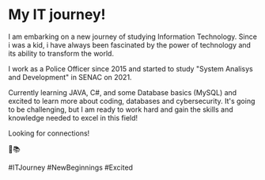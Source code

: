 # My IT journey!

I am embarking on a new journey of studying Information Technology. Since i was a kid, i have always been fascinated by the power of technology and its ability to transform the world.

I work as a Police Officer since 2015 and started to study "System Analisys and Development" in SENAC on 2021.

Currently learning JAVA, C#, and some Database basics (MySQL) and excited to learn more about coding, databases and cybersecurity. It's going to be challenging, but I am ready to work hard and gain the skills and knowledge needed to excel in this field!

Looking for connections!


:cop::books:

#ITJourney #NewBeginnings #Excited
